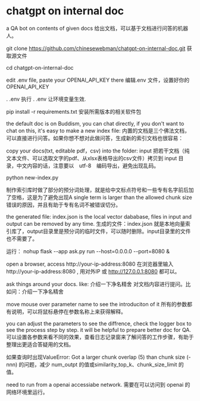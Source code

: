 # chatgpt on internal doc
 a QA bot on contents of given docs
给出文档，可以基于文档进行问答的机器人。

git clone https://github.com/chinesewebman/chatgpt-on-internal-doc.git
获取源文件

cd chatgpt-on-internal-doc

edit .env file, paste your OPENAI_API_KEY there
编辑.env 文件，设置好你的OPENAI_API_KEY

. .env
执行 . .env 让环境变量生效.

pip install -r requirements.txt
安装所需版本的相关软件包

the default doc is on Buddism, you can chat directly, if you don't want to chat on this, it's easy to make a new index file:
内置的文档是三个佛法文档，可以直接进行问答。如果你想不想对此做问答，生成新的索引文档也很容易：

copy your docs(txt, editable pdf，csv) into the folder: input
把若干文档（纯文本文件、可以选取文字的pdf、从xlsx表格导出的csv文件）拷贝到 input 目录，中文内容的话，注意要以　utf-8　编码导出，避免出现乱码。

python new-index.py

制作索引库时做了部分的预分词处理，就是给中文标点符号和一些专有名字前后加了空格，这是为了避免出现A single term is larger than the allowed chunk size错误的原因，并且有助于专有名词不被错误切分。

the generated file: index.json is the local vector dababase, files in input and output can be removed by any time.
生成的文件：index.json 就是本地向量索引库了，output目录里是预分词的临时文件，可以随时删除。input目录里的文件也不需要了。

运行：
nohup flask --app ask.py run --host=0.0.0.0 --port=8080 &

open a browser, access http://your-ip-address:8080
在浏览器里输入 http://your-ip-address:8080 , 用对外IP 或 http://127.0.0.1:8080 都可以。

ask things around your docs. like: 介绍一下净名精舍
对文档内容进行提问。比如问：介绍一下净名精舍

move mouse over parameter name to see the introduciton of it
所有的参数都有说明，可以将鼠标悬停在参数名称上来获得解释。

you can adjust the parameters to see the diffrence, check the logger box to see the process step by step. it will be helpful to prepare better doc for QA.
可以设置各参数来看不同的效果，查看日志记录窗来了解问答的工作步骤，有助于整理出更适合答疑用的文档。

如果查询时出现ValueError: Got a larger chunk overlap (5) than chunk size (-nnn) 的问题，减少 num_outpt 的值或similarity_top_k、chunk_size_limit 的值。

need to run from a openai accessiabe network.
需要在可以访问到 openai 的网络环境里运行。